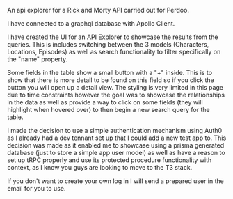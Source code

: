 An api explorer for a Rick and Morty API carried out for Perdoo.

I have connected to a graphql database with Apollo Client.

I have created the UI for an API Explorer to showcase the results from the queries. This is includes switching between the 3 models (Characters, Locations, Episodes) as well as search functionality to filter specifically on the "name" property.

Some fields in the table show a small button with a "+" inside. This is to show that there is more detail to be found on this field so if you click the button you will open up a detail view. The styling is very limited in this page due to time constraints however the goal was to showcase the relationships in the data as well as provide a way to click on some fields (they will highlight when hovered over) to then begin a new search query for the table.

I made the decision to use a simple authentication mechanism using Auth0 as I already had a dev tennant set up that I could add a new test app to. This decision was made as it enabled me to showcase using a prisma generated database (just to store a simple app user model) as well as have a reason to set up tRPC properly and use its protected procedure functionality with context, as I know you guys are looking to move to the T3 stack.

If you don't want to create your own log in I will send a prepared user in the email for you to use.
